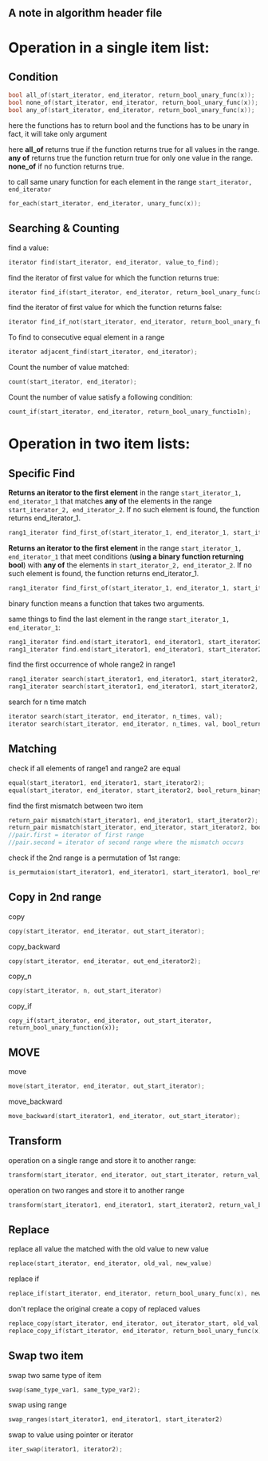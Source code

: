 ## A note in algorithm header file

# Operation in a single item list:

## Condition

```c++
bool all_of(start_iterator, end_iterator, return_bool_unary_func(x));
bool none_of(start_iterator, end_iterator, return_bool_unary_func(x));
bool any_of(start_iterator, end_iterator, return_bool_unary_func(x));
```

here the functions has to return bool and the functions has to be unary in fact, it will take only argument

here **all_of** returns true if the function returns true for all values in the range. **any of** returns true the function return true for only one value in the range. **none_of** if no function returns true.



to call same unary function for each element in the range ```start_iterator, end_iterator```

```c++
for_each(start_iterator, end_iterator, unary_func(x));
```

## Searching & Counting

find a value:

```c++
iterator find(start_iterator, end_iterator, value_to_find);
```

find the iterator of first value for which the function returns true:

```c++
iterator find_if(start_iterator, end_iterator, return_bool_unary_func(x));
```

find the iterator of first value for which the function returns false:

```c++
iterator find_if_not(start_iterator, end_iterator, return_bool_unary_function(x));
```

To find to consecutive  equal element in a range

```c++
iterator adjacent_find(start_iterator, end_iterator);
```

Count the number of value matched:

```c++
count(start_iterator, end_iterator);
```

Count the number of value satisfy a following condition:

```c++
count_if(start_iterator, end_iterator, return_bool_unary_functio1n);
```





# Operation in two item lists:

## Specific Find

**Returns an iterator to the first element** in the range `start_iterator_1, end_iterator_1` that matches **any of** the elements in the range `start_iterator_2, end_iterator_2`. If no such element is found, the function returns end_iterator_1.

```c++
rang1_iterator find_first_of(start_iterator_1, end_iterator_1, start_iterator_2, end_iterator_2);
```

**Returns an iterator to the first element** in the range `start_iterator_1, end_iterator_1` that meet conditions (**using a binary function returning bool**) with **any of** the elements in `start_iterator_2, end_iterator_2`. If no such element is found, the function returns end_iterator_1.

```c++
rang1_iterator find_first_of(start_iterator_1, end_iterator_1, start_iterator_2, end_iterator_2, bool_return_binary_function);
```

binary function means a function that takes two arguments.

same things  to find the last element in the range `start_iterator_1, end_iterator_1`:

```c++
rang1_iterator find.end(start_iterator1, end_iterator1, start_iterator2, end_iterator2);
rang1_iterator find.end(start_iterator1, end_iterator1, start_iterator2, end_iterator2, bool_return_binary_function);
```

find the first occurrence of whole range2 in range1

```c++
rang1_iterator search(start_iterator1, end_iterator1, start_iterator2, end_iterator2);
rang1_iterator search(start_iterator1, end_iterator1, start_iterator2, end_iterator2, bool_return_binary_function);
```

search for n time match

```c++
iterator search(start_iterator, end_iterator, n_times, val);
iterator search(start_iterator, end_iterator, n_times, val, bool_return_binary_function);
```



## Matching

check if all elements of range1 and range2 are equal

```c++
equal(start_iterator1, end_iterator1, start_iterator2);
equal(start_iterator, end_iterator, start_iterator2, bool_return_binary_function);
```

find the first mismatch between two item

```c++
return_pair mismatch(start_iterator1, end_iterator1, start_iterator2);
return_pair mismatch(start_iterator, end_iterator, start_iterator2, bool_return_binary_function);
//pair.first = iterator of first range
//pair.second = iterator of second range where the mismatch occurs
```

check if the 2nd range is a permutation of 1st range:

```c++
is_permutaion(start_iterator1, end_iterator1, start_iterator1, bool_return_binary_function)
```

## Copy in 2nd range

copy

```c++
copy(start_iterator, end_iterator, out_start_iterator);
```

copy_backward

```c++
copy(start_iterator, end_iterator, out_end_iterator2);
```

copy_n

```c++
copy(start_iterator, n, out_start_iterator)
```

copy_if

```
copy_if(start_iterator, end_iterator, out_start_iterator, return_bool_unary_function(x));
```

## MOVE

move

```c++
move(start_iterator, end_iterator, out_start_iterator);
```

move_backward

```c++
move_backward(start_iterator1, end_iterator, out_start_iterator);
```

## Transform

operation on a single range and store it to another range:

```c++
transform(start_iterator, end_iterator, out_start_iterator, return_val_unary_func(x));
```

operation on two ranges and store it to another range

```c++
transform(start_iterator1, end_iterator1, start_iterator2, return_val_binary_func(x));
```

## Replace

replace all value the matched with the old value to new value

```c++
replace(start_iterator, end_iterator, old_val, new_value)
```

replace if

```c++
replace_if(start_iterator, end_iterator, return_bool_unary_func(x), new_value)
```

don't replace the original create a copy of replaced values

```c++
replace_copy(start_iterator, end_iterator, out_iterator_start, old_val, new_value);
replace_copy_if(start_iterator, end_iterator, return_bool_unary_func(x), new_value);
```

## Swap two item

swap two same type of item

```c++
swap(same_type_var1, same_type_var2);
```

swap using range

```c++
swap_ranges(start_iterator1, end_iterator1, start_iterator2)
```

swap to value using pointer or iterator

```c++
iter_swap(iterator1, iterator2);
```

